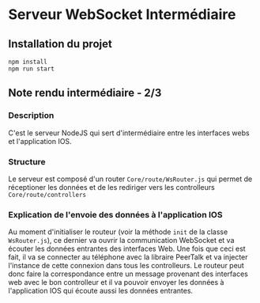 # Serveur WebSocket Intermédiaire

## Installation du projet
```npm
npm install
npm run start
```

## Note rendu intermédiaire - 2/3

### Description
C'est le serveur NodeJS qui sert d'intermédiaire entre les interfaces webs et l'application IOS.

### Structure
Le serveur est composé d'un router `Core/route/WsRouter.js` qui permet de réceptioner les données et de les rediriger vers les controlleurs `Core/route/controllers`

### Explication de l'envoie des données à l'application IOS

Au moment d'initialiser le routeur (voir la méthode `init` de la classe `WsRouter.js`), ce dernier va ouvrir la communication WebSocket et va écouter les données entrantes des interfaces Web.
Une fois que ceci est fait, il va se connecter au téléphone avec la libraire PeerTalk et va injecter l'instance de cette connexion dans tous les controlleurs.
Le routeur peut donc faire la correspondance entre un message provenant des interfaces web avec le bon controlleur et il va pouvoir envoyer les données à l'application IOS qui écoute aussi les données entrantes.
